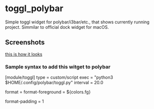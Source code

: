 # toggl_polybar
Simple toggl widget for polybar/i3bar/etc., that shows currently running project.
Simmilar to official dock widget for macOS.


## Screenshots
[this is how it looks](https://github.com/maksmeshkov/toggl_polybar/screenshot.png)


### Sample syntax to add this witget to polybar

[module/toggl]
type = custom/script
exec = "python3 $HOME/.config/polybar/toggl.py"
interval = 20.0

format = <label>
format-foreground =  ${colors.fg}

format-padding = 1
